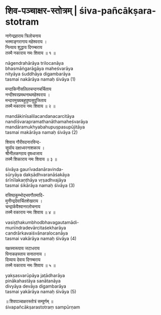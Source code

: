 # शिव-पञ्चाक्षर-स्तोत्रम् | śiva-pañcākṣara-stotram

नागेन्द्रहाराय त्रिलोचनाय  
भस्माङ्गरागाय महेश्वराय ।  
नित्याय शुद्धाय दिगम्बराय  
तस्मै नकाराय नमः शिवाय ॥ १ ॥

nāgendrahārāya trilocanāya  
bhasmāṅgarāgāya maheśvarāya  
nityāya śuddhāya digambarāya  
tasmai nakārāya namaḥ śivāya (1)

मन्दाकिनीसलिलचन्दनचर्चिताय  
नन्दीश्वरप्रमथनाथमहेश्वराय ।  
मन्दारमुख्यबहुपुष्पसुपूजिताय  
तस्मै मकाराय नमः शिवाय ॥ २ ॥

mandākinīsalilacandanacarcitāya  
nandīśvarapramathanāthamaheśvarāya  
mandāramukhyabahupuṣpasupūjitāya  
tasmai makārāya namaḥ śivāya (2)

शिवाय गौरीवदनारविन्द-  
सूर्याय दक्षाध्वरनाशकाय ।  
श्रीनीलकण्ठाय वृषध्वजाय  
तस्मै शिकाराय नमः शिवाय ॥ ३ ॥

śivāya gaurīvadanāravinda-  
sūryāya dakṣādhvaranāśakāya  
śrīnīlakaṇṭhāya vṛṣadhvajāya  
tasmai śikārāya namaḥ śivāya (3)

वसिष्ठकुम्भोद्भवगौतमादि-  
मुनीन्द्रदेवार्चितशेखराय ।  
चन्द्रार्कवैश्वानरलोचनाय  
तस्मै वकाराय नमः शिवाय ॥ ४ ॥

vasiṣṭhakumbhodbhavagautamādi-  
munīndradevārcitaśekharāya  
candrārkavaiśvānaralocanāya  
tasmai vakārāya namaḥ śivāya (4)

यक्षस्वरूपाय जटाधराय  
पिनाकहस्ताय सनातनाय ।  
दिव्याय देवाय दिगम्बराय  
तस्मै यकाराय नमः शिवाय ॥ ५ ॥

yakṣasvarūpāya jaṭādharāya  
pinākahastāya sanātanāya  
divyāya devāya digambarāya  
tasmai yakārāya namaḥ śivāya (5)

॥ शिवपञ्चाक्षरस्तोत्रं सम्पूर्णम् ॥  
śivapañcākṣarastotraṃ sampūrṇam
